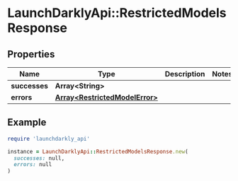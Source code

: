 # LaunchDarklyApi::RestrictedModelsResponse

## Properties

| Name | Type | Description | Notes |
| ---- | ---- | ----------- | ----- |
| **successes** | **Array&lt;String&gt;** |  |  |
| **errors** | [**Array&lt;RestrictedModelError&gt;**](RestrictedModelError.md) |  |  |

## Example

```ruby
require 'launchdarkly_api'

instance = LaunchDarklyApi::RestrictedModelsResponse.new(
  successes: null,
  errors: null
)
```

